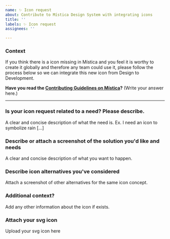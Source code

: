 ```yaml
---
name: ✨ Icon request
about: Contribute to Mística Design System with integrating icons
title: ''
labels: ✨ Icon request
assignees: ''

---
```

<!-- _English or Spanish is ok._ -->

### Context
If you think there is a icon missing in Mística and you feel it is worthy to create it globally and therefore any team could use it, please follow the process below so we can integrate this new icon from Design to Development.

**Have you read the [Contributing Guidelines on Mística](https://brandfactory.telefonica.com/document/1846#/contribute-to-mistica/components-request)?**
(Write your answer here.)

---

### Is your icon request related to a need? Please describe.
A clear and concise description of what the need is. Ex. I need an icon to symbolize rain [...]

### Describe or attach a screenshot of the solution you'd like and needs
A clear and concise description of what you want to happen.

### Describe icon alternatives you've considered
Attach a screenshot of other alternatives for the same icon concept.

### Additional context?
Add any other information about the icon if exists.

### Attach your svg icon
Upload your svg icon here

